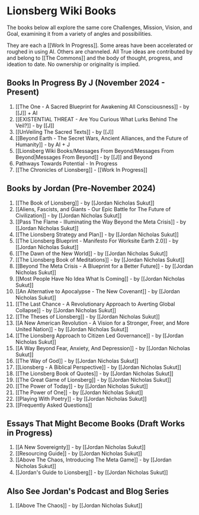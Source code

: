 # Lionsberg Wiki Books 

The books below all explore the same core Challenges, Mission, Vision, and Goal, examining it from a variety of angles and possibilities. 

They are each a [[Work In Progress]]. Some areas have been accelerated or roughed in using AI. Others are channeled. All True ideas are contributed by and belong to [[The Commons]] and the body of thought, progress, and ideation to date. No ownership or originality is implied. 

## Books In Progress By J (November 2024 - Present)

1. [[The One - A Sacred Blueprint for Awakening All Consciousness]] - by [[J]] + AI   
2. [[EXISTENTIAL THREAT - Are You Curious What Lurks Behind The Veil?]] - by [[J]]  
3. [[UnVeiling The Sacred Texts]] - by [[J]]  
4. [[Beyond Earth - The Secret Wars, Ancient Alliances, and the Future of Humanity]] - by AI + J  
5. [[Lionsberg Wiki Books/Messages From Beyond/Messages From Beyond|Messages From Beyond]] - by [[J]] and Beyond  
6. Pathways Towards Potential - In Progress  
7. [[The Chronicles of Lionsberg]] - [[Work In Progress]]   

## Books by Jordan (Pre-November 2024)

1. [[The Book of Lionsberg]] -  by [[Jordan Nicholas Sukut]]  
2. [[Aliens, Fascists, and Giants  - Our Epic Battle for The Future of Civilization]] - by [[Jordan Nicholas Sukut]]  
3. [[Pass The Flame - Illuminating the Way Beyond the Meta Crisis]] - by [[Jordan Nicholas Sukut]]  
4. [[The Lionsberg Strategy and Plan]] - by [[Jordan Nicholas Sukut]]  
5. [[The Lionsberg Blueprint - Manifesto For Worksite Earth 2.0]] - by [[Jordan Nicholas Sukut]] 
6. [[The Dawn of the New World]] - by [[Jordan Nicholas Sukut]]  
7. [[The Lionsberg Book of Meditations]] - by [[Jordan Nicholas Sukut]]   
8. [[Beyond The Meta Crisis - A Blueprint for a Better Future]] - by [[Jordan Nicholas Sukut]]    
9. [[Most People Have No Idea What Is Coming]] - by [[Jordan Nicholas Sukut]]  
10. [[An Alternative to Apocalypse - The New Covenant]] - by [[Jordan Nicholas Sukut]]  
11. [[The Last Chance - A Revolutionary Approach to Averting Global Collapse]] - by [[Jordan Nicholas Sukut]]   
12. [[The Theses of Lionsberg]] - by [[Jordan Nicholas Sukut]]
13. [[A New American Revolution - A Vision for a Stronger, Freer, and More United Nation]] - by [[Jordan Nicholas Sukut]]   
14. [[The Lionsberg Approach to Citizen Led Governance]] - by [[Jordan Nicholas Sukut]]  
15. [[A Way Beyond Fear, Anxiety, And Depression]]  - by [[Jordan Nicholas Sukut]] 
16. [[The Way of God]] - by [[Jordan Nicholas Sukut]]  
17. [[Lionsberg - A Biblical Perspective]] - by [[Jordan Nicholas Sukut]]  
18. [[The Lionsberg Book of Quotes]] - by [[Jordan Nicholas Sukut]]  
19. [[The Great Game of Lionsberg]] - by [[Jordan Nicholas Sukut]]  
20. [[The Power of Today]] - by [[Jordan Nicholas Sukut]]  
21. [[The Power of One]] - by [[Jordan Nicholas Sukut]]  
22. [[Playing With Poetry]] - by [[Jordan Nicholas Sukut]]  
23. [[Frequently Asked Questions]] 


## Essays That Might Become Books (Draft Works in Progress)

1. [[A New Sovereignty]] - by [[Jordan Nicholas Sukut]]  
2. [[Resourcing Guide]] - by [[Jordan Nicholas Sukut]]  
3. [[Above The Chaos, Introducing The Meta Game]] - by [[Jordan Nicholas Sukut]]  
4. [[Jordan's Guide to Lionsberg]] - by [[Jordan Nicholas Sukut]]  
## Also See Jordan's Podcast and Blog Series 

1. [[Above The Chaos]] - by [[Jordan Nicholas Sukut]]  


